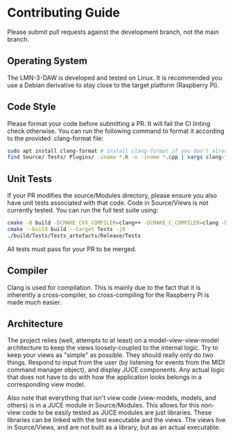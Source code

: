 # Contributing Guide
Please submit pull requests against the development branch, not the main branch. 

## Operating System
The LMN-3-DAW is developed and tested on Linux. It is recommended you use a Debian derivative to stay close 
to the target platform (Raspberry Pi). 

## Code Style
Please format your code before submitting a PR. It will fail the CI linting check otherwise. You can run the following 
command to format it according to the provided .clang-format file:
```bash
sudo apt install clang-format # install clang-format if you don't already have it
find Source/ Tests/ Plugins/ -iname *.h -o -iname *.cpp | xargs clang-format -i --style=file
```

## Unit Tests
If your PR modifies the source/Modules directory, please ensure you also have unit
tests associated with that code. Code in Source/Views is not currently tested. You can run the full test suite using:
```bash
cmake -B build -DCMAKE_CXX_COMPILER=clang++ -DCMAKE_C_COMPILER=clang -DCMAKE_BUILD_TYPE=Release
cmake --build build --target Tests -j8
./build/Tests/Tests_artefacts/Release/Tests
```

All tests must pass for your PR to be merged. 

## Compiler
Clang is used for compilation. This is mainly due to the fact that it is inherently a cross-compiler, so cross-compiling
for the Raspberry Pi is made much easier. 

## Architecture
The project relies (well, attempts to at least) on a model-view-view-model architecture to keep the views loosely-coupled to the internal logic. Try
to keep your views as "simple" as possible. They should really only do two things. Respond to input from the user
(by listening for events from the MIDI command manager object), and display JUCE components. Any actual logic that does 
not have to do with how the application looks belongs in a corresponding view model.

Also note that everything that isn't view code (view-models, models, and others) is in a JUCE module in Source/Modules. 
This allows for this non-view code to be easily tested as JUCE modules are just libraries. These libraries can be linked
with the test executable and the views. The views live in Source/Views, and are not built as a library, but as an actual
executable. 


